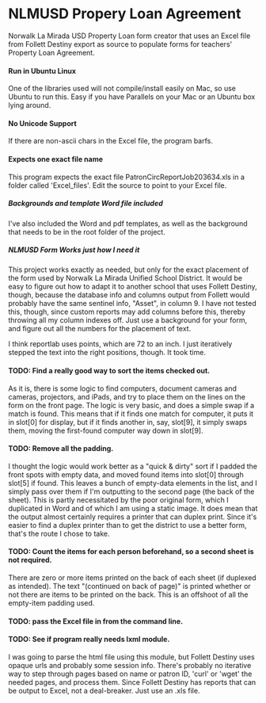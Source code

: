 NLMUSD Propery Loan Agreement
=============================

Norwalk La Mirada USD Property Loan form creator that uses an Excel file 
from Follett Destiny export as source to populate forms for teachers' Property Loan Agreement.

#### Run in Ubuntu Linux
One of the libraries used will not compile/install easily on Mac,
so use Ubuntu to run this. Easy if you have Parallels on your Mac
or an Ubuntu box lying around. 

#### No Unicode Support
If there are non-ascii chars in the Excel file, the program barfs.

#### Expects one exact file name
This program expects the exact file PatronCircReportJob203634.xls
in a folder called 'Excel_files'. Edit the source to point to your Excel file.

##### Backgrounds and template Word file included
I've also included the Word and pdf templates, as well as the background that needs to be
in the root folder of the project.

##### NLMUSD Form Works just how I need it
This project works exactly as needed, but only for the exact placement of the form used by Norwalk La Mirada Unified School District. It would be easy to figure out how to adapt it to another school that uses Follett Destiny, though, because the database info and columns output from Follett would probably have the same sentinel info, "Asset", in column 9.
I have not tested this, though, since custom reports may add columns before this, thereby throwing all my column indexes off.
Just use a background for your form, and figure out all the numbers for the placement of text. 

I think reportlab uses points, which are 72 to an inch. I just iteratively stepped the text into the right positions, though. It took time.

#### TODO: Find a really good way to sort the items checked out.
As it is, there is some logic to find computers, document cameras and cameras, projectors, and iPads, and try to place them on the lines on the form on the front page. The logic is very basic, and does a simple swap if a match is found. This means that if it finds one match for computer, it puts it in slot[0] for display, but if it finds another in, say, slot[9], it simply swaps them, moving the first-found computer way down in slot[9].

#### TODO: Remove all the padding.
I thought the logic would work better as a "quick & dirty" sort if I padded the front spots with empty data, and moved found items into slot[0] through slot[5] if found. This leaves a bunch of empty-data elements in the list, and I simply pass over them if I'm outputting to the second page (the back of the sheet). 
This is partly necessitated by the poor original form, which I duplicated in Word and of which I am using a static image. 
It does mean that the output almost certainly requires a printer that can duplex print. Since it's easier to find a duplex printer than to get the district to use a better form, that's the route I chose to take.


#### TODO: Count the items for each person beforehand, so a second sheet is not required.
There are zero or more items printed on the back of each sheet (if duplexed as intended). The text "(continued on back of page)" is printed whether or not there are items to be printed on the back. This is an offshoot of all the empty-item padding used.

#### TODO: pass the Excel file in from the command line.

#### TODO: See if program really needs lxml module.
I was going to parse the html file using this module, but Follett Destiny uses opaque urls and probably some session info.
There's probably no iterative way to step through pages based on name or patron ID, 'curl' or 'wget' the needed pages, and process them. Since Follett Destiny has reports that can be output to Excel, not a deal-breaker. Just use an .xls file.

